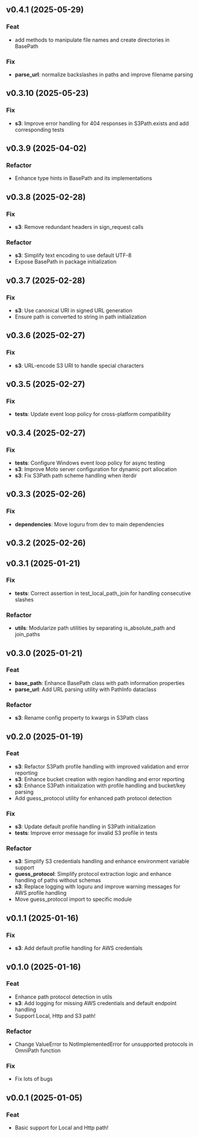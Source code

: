 ## v0.4.1 (2025-05-29)

### Feat

- add methods to manipulate file names and create directories in BasePath

### Fix

- **parse_url**: normalize backslashes in paths and improve filename parsing

## v0.3.10 (2025-05-23)

### Fix

- **s3**: Improve error handling for 404 responses in S3Path.exists and add corresponding tests

## v0.3.9 (2025-04-02)

### Refactor

- Enhance type hints in BasePath and its implementations

## v0.3.8 (2025-02-28)

### Fix

- **s3**: Remove redundant headers in sign_request calls

### Refactor

- **s3**: Simplify text encoding to use default UTF-8
- Expose BasePath in package initialization

## v0.3.7 (2025-02-28)

### Fix

- **s3**: Use canonical URI in signed URL generation
- Ensure path is converted to string in path initialization

## v0.3.6 (2025-02-27)

### Fix

- **s3**: URL-encode S3 URI to handle special characters

## v0.3.5 (2025-02-27)

### Fix

- **tests**: Update event loop policy for cross-platform compatibility

## v0.3.4 (2025-02-27)

### Fix

- **tests**: Configure Windows event loop policy for async testing
- **s3**: Improve Moto server configuration for dynamic port allocation
- **s3**: Fix S3Path path scheme handling when iterdir

## v0.3.3 (2025-02-26)

### Fix

- **dependencies**: Move loguru from dev to main dependencies

## v0.3.2 (2025-02-26)

## v0.3.1 (2025-01-21)

### Fix

- **tests**: Correct assertion in test_local_path_join for handling consecutive slashes

### Refactor

- **utils**: Modularize path utilities by separating is_absolute_path and join_paths

## v0.3.0 (2025-01-21)

### Feat

- **base_path**: Enhance BasePath class with path information properties
- **parse_url**: Add URL parsing utility with PathInfo dataclass

### Refactor

- **s3**: Rename config property to kwargs in S3Path class

## v0.2.0 (2025-01-19)

### Feat

- **s3**: Refactor S3Path profile handling with improved validation and error reporting
- **s3**: Enhance bucket creation with region handling and error reporting
- **s3**: Enhance S3Path initialization with profile handling and bucket/key parsing
- Add guess_protocol utility for enhanced path protocol detection

### Fix

- **s3**: Update default profile handling in S3Path initialization
- **tests**: Improve error message for invalid S3 profile in tests

### Refactor

- **s3**: Simplify S3 credentials handling and enhance environment variable support
- **guess_protocol**: Simplify protocol extraction logic and enhance handling of paths without schemas
- **s3**: Replace logging with loguru and improve warning messages for AWS profile handling
- Move guess_protocol import to specific module

## v0.1.1 (2025-01-16)

### Fix

- **s3**: Add default profile handling for AWS credentials

## v0.1.0 (2025-01-16)

### Feat

- Enhance path protocol detection in utils
- **s3**: Add logging for missing AWS credentials and default endpoint handling
- Support Local, Http and S3 path!

### Refactor

- Change ValueError to NotImplementedError for unsupported protocols in OmniPath function

### Fix

- Fix lots of bugs

## v0.0.1 (2025-01-05)

### Feat

- Basic support for Local and Http path!
